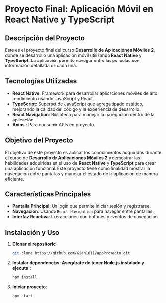 # Proyecto Final: Aplicación Móvil en React Native y TypeScript

## Descripción del Proyecto

Este es el proyecto final del curso **Desarrollo de Aplicaciones Móviles 2**, donde se desarrolló una aplicación móvil utilizando **React Native** y **TypeScript**. La aplicación permite navegar entre las peliculas con información detallada de cada una.

## Tecnologías Utilizadas

- **React Native**: Framework para desarrollar aplicaciones móviles de alto rendimiento usando JavaScript y React.
- **TypeScript**: Superset de JavaScript que agrega tipado estático, mejorando la calidad del código y la experiencia de desarrollo.
- **React Navigation**: Biblioteca para manejar la navegación dentro de la aplicación.
- **Axios** : Para consumir APIs en proyecto.

## Objetivo del Proyecto

El objetivo de este proyecto es aplicar los conocimientos adquiridos durante el curso de **Desarrollo de Aplicaciones Móviles 2** y demostrar las habilidades adquiridas en el uso de **React Native** y **TypeScript** para crear una aplicación funcional. Este proyecto tiene como finalidad mostrar la navegación entre pantallas y manejar el estado de la aplicación de manera eficiente.

## Características Principales

- **Pantalla Principal**: Un login que permite iniciar sesión y registrarse.
- **Navegación**: Usando `React Navigation` para navegar entre pantallas.
- **Interfaz Reactiva**: Interacciones con botones y eventos de navegación.

## Instalación y Uso

1. **Clonar el repositorio**:

   ```bash
   git clone https://github.com/Gian1611/appProyecto.git

   ```

2. **Instalar dependencias: Asegúrate de tener Node.js instalado y ejecuta:**:

   ```bash
   npm install

   ```

3. **Iniciar proyecto**:
   ```bash
   npm start
   ```
